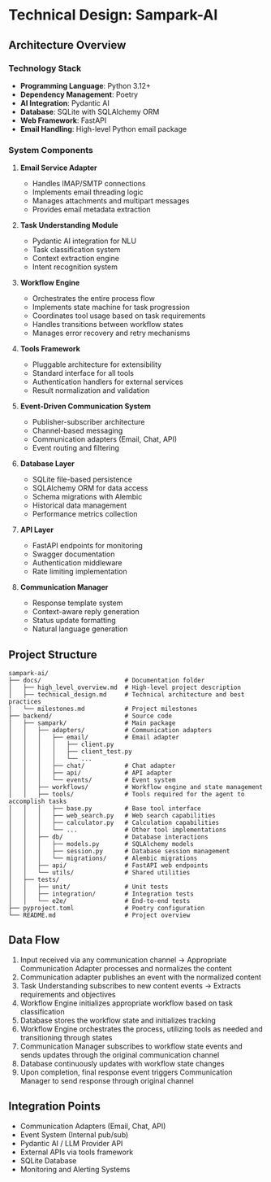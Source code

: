 # Technical Design: Sampark-AI

## Architecture Overview

### Technology Stack
- **Programming Language**: Python 3.12+
- **Dependency Management**: Poetry
- **AI Integration**: Pydantic AI
- **Database**: SQLite with SQLAlchemy ORM
- **Web Framework**: FastAPI
- **Email Handling**: High-level Python email package

### System Components
1. **Email Service Adapter**
   - Handles IMAP/SMTP connections
   - Implements email threading logic
   - Manages attachments and multipart messages
   - Provides email metadata extraction

2. **Task Understanding Module**
   - Pydantic AI integration for NLU
   - Task classification system
   - Context extraction engine
   - Intent recognition system

3. **Workflow Engine**
   - Orchestrates the entire process flow
   - Implements state machine for task progression
   - Coordinates tool usage based on task requirements
   - Handles transitions between workflow states
   - Manages error recovery and retry mechanisms

4. **Tools Framework**
   - Pluggable architecture for extensibility
   - Standard interface for all tools
   - Authentication handlers for external services
   - Result normalization and validation

5. **Event-Driven Communication System**
   - Publisher-subscriber architecture
   - Channel-based messaging
   - Communication adapters (Email, Chat, API)
   - Event routing and filtering

6. **Database Layer**
   - SQLite file-based persistence
   - SQLAlchemy ORM for data access
   - Schema migrations with Alembic
   - Historical data management
   - Performance metrics collection

7. **API Layer**
   - FastAPI endpoints for monitoring
   - Swagger documentation
   - Authentication middleware
   - Rate limiting implementation

8. **Communication Manager**
   - Response template system
   - Context-aware reply generation
   - Status update formatting
   - Natural language generation

## Project Structure

```
sampark-ai/
├── docs/                       # Documentation folder
│   ├── high_level_overview.md  # High-level project description
│   ├── technical_design.md     # Technical architecture and best practices
│   └── milestones.md           # Project milestones
├── backend/                    # Source code
│   ├── sampark/                # Main package
│   │   ├── adapters/           # Communication adapters
│   │   │   ├── email/          # Email adapter
│   │   │   │   ├── client.py
│   │   │   │   ├── client_test.py
│   │   │   │   └── ...
│   │   │   ├── chat/           # Chat adapter
│   │   │   ├── api/            # API adapter
│   │   │   └── events/         # Event system
│   │   ├── workflows/          # Workflow engine and state management
│   │   ├── tools/              # Tools required for the agent to accomplish tasks
│   │   │   ├── base.py         # Base tool interface
│   │   │   ├── web_search.py   # Web search capabilities
│   │   │   ├── calculator.py   # Calculation capabilities
│   │   │   └── ...             # Other tool implementations
│   │   ├── db/                 # Database interactions
│   │   │   ├── models.py       # SQLAlchemy models
│   │   │   ├── session.py      # Database session management
│   │   │   └── migrations/     # Alembic migrations
│   │   ├── api/                # FastAPI web endpoints
│   │   └── utils/              # Shared utilities
│   ├── tests/
│   │   ├── unit/               # Unit tests
│   │   ├── integration/        # Integration tests
│   │   └── e2e/                # End-to-end tests
├── pyproject.toml              # Poetry configuration
└── README.md                   # Project overview
```

## Data Flow
1. Input received via any communication channel → Appropriate Communication Adapter processes and normalizes the content
2. Communication adapter publishes an event with the normalized content
3. Task Understanding subscribes to new content events → Extracts requirements and objectives
4. Workflow Engine initializes appropriate workflow based on task classification
5. Database stores the workflow state and initializes tracking
6. Workflow Engine orchestrates the process, utilizing tools as needed and transitioning through states
7. Communication Manager subscribes to workflow state events and sends updates through the original communication channel
8. Database continuously updates with workflow state changes
9. Upon completion, final response event triggers Communication Manager to send response through original channel

## Integration Points
- Communication Adapters (Email, Chat, API)
- Event System (Internal pub/sub)
- Pydantic AI / LLM Provider API
- External APIs via tools framework
- SQLite Database
- Monitoring and Alerting Systems
